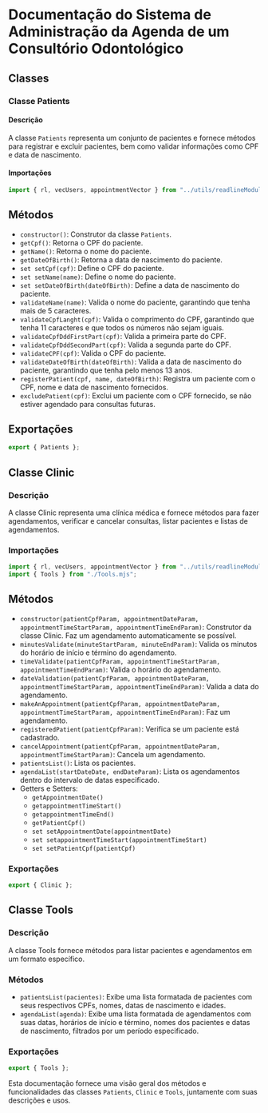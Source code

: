 # Documentação do Sistema de Administração da Agenda de um Consultório Odontológico

## Classes

### Classe Patients

#### Descrição

A classe `Patients` representa um conjunto de pacientes e fornece métodos para registrar e excluir pacientes, bem como validar informações como CPF e data de nascimento.

#### Importações

```javascript
import { rl, vecUsers, appointmentVector } from "../utils/readlineModule.mjs";
```

## Métodos

- `constructor()`: Construtor da classe `Patients`.
- `getCpf()`: Retorna o CPF do paciente.
- `getName()`: Retorna o nome do paciente.
- `getDateOfBirth()`: Retorna a data de nascimento do paciente.
- `set setCpf(cpf)`: Define o CPF do paciente.
- `set setName(name)`: Define o nome do paciente.
- `set setDateOfBirth(dateOfBirth)`: Define a data de nascimento do paciente.
- `validateName(name)`: Valida o nome do paciente, garantindo que tenha mais de 5 caracteres.
- `validateCpfLanght(cpf)`: Valida o comprimento do CPF, garantindo que tenha 11 caracteres e que todos os números não sejam iguais.
- `validateCpfDddFirstPart(cpf)`: Valida a primeira parte do CPF.
- `validateCpfDddSecondPart(cpf)`: Valida a segunda parte do CPF.
- `validateCPF(cpf)`: Valida o CPF do paciente.
- `validateDateOfBirth(dateOfBirth)`: Valida a data de nascimento do paciente, garantindo que tenha pelo menos 13 anos.
- `registerPatient(cpf, name, dateOfBirth)`: Registra um paciente com o CPF, nome e data de nascimento fornecidos.
- `excludePatient(cpf)`: Exclui um paciente com o CPF fornecido, se não estiver agendado para consultas futuras.

## Exportações

```javascript
export { Patients };
```

## Classe Clinic

### Descrição

A classe Clinic representa uma clínica médica e fornece métodos para fazer agendamentos, verificar e cancelar consultas, listar pacientes e listas de agendamentos.

### Importações

```javascript
import { rl, vecUsers, appointmentVector } from "../utils/readlineModule.mjs";
import { Tools } from "./Tools.mjs";
```

## Métodos

- `constructor(patientCpfParam, appointmentDateParam, appointmentTimeStartParam, appointmentTimeEndParam)`: Construtor da classe Clinic. Faz um agendamento automaticamente se possível.
- `minutesValidate(minuteStartParam, minuteEndParam)`: Valida os minutos do horário de início e término do agendamento.
- `timeValidate(patientCpfParam, appointmentTimeStartParam, appointmentTimeEndParam)`: Valida o horário do agendamento.
- `dateValidation(patientCpfParam, appointmentDateParam, appointmentTimeStartParam, appointmentTimeEndParam)`: Valida a data do agendamento.
- `makeAnAppointment(patientCpfParam, appointmentDateParam, appointmentTimeStartParam, appointmentTimeEndParam)`: Faz um agendamento.
- `registeredPatient(patientCpfParam)`: Verifica se um paciente está cadastrado.
- `cancelAppointment(patientCpfParam, appointmentDateParam, appointmentTimeStartParam)`: Cancela um agendamento.
- `patientsList()`: Lista os pacientes.
- `agendaList(startDateDate, endDateParam)`: Lista os agendamentos dentro do intervalo de datas especificado.
- Getters e Setters:
  - `getAppointmentDate()`
  - `getappointmentTimeStart()`
  - `getappointmentTimeEnd()`
  - `getPatientCpf()`
  - `set setAppointmentDate(appointmentDate)`
  - `set setappointmentTimeStart(appointmentTimeStart)`
  - `set setPatientCpf(patientCpf)`

### Exportações

```javascript
export { Clinic };
```

## Classe Tools

### Descrição

A classe Tools fornece métodos para listar pacientes e agendamentos em um formato específico.

### Métodos

- `patientsList(pacientes)`: Exibe uma lista formatada de pacientes com seus respectivos CPFs, nomes, datas de nascimento e idades.
- `agendaList(agenda)`: Exibe uma lista formatada de agendamentos com suas datas, horários de início e término, nomes dos pacientes e datas de nascimento, filtrados por um período especificado.

### Exportações

```javascript
export { Tools };
```

Esta documentação fornece uma visão geral dos métodos e funcionalidades das classes `Patients`, `Clinic` e `Tools`, juntamente com suas descrições e usos.
